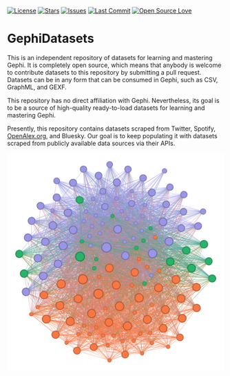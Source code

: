 [![License](https://img.shields.io/github/license/Ifeanyi55/GephiDatasets)](./LICENSE)
[![Stars](https://img.shields.io/github/stars/Ifeanyi55/GephiDatasets?style=social)](https://github.com/Ifeanyi55/GephiDatasets/stargazers)
[![Issues](https://img.shields.io/github/issues/Ifeanyi55/GephiDatasets)](https://github.com/Ifeanyi55/GephiDatasets/issues)
[![Last Commit](https://img.shields.io/github/last-commit/Ifeanyi55/GephiDatasets)](https://github.com/Ifeanyi55/GephiDatasets/commits/main)
[![Open Source Love](https://badges.frapsoft.com/os/v1/open-source.svg?v=103)](https://github.com/Ifeanyi55/GephiDatasets)

# GephiDatasets
This is an independent repository of datasets for learning and mastering Gephi. It is completely open source, which means that anybody is welcome to contribute datasets to this repository by submitting a pull request. 
Datasets can be in any form that can be consumed in Gephi, such as CSV, GraphML, and GEXF. 

This repository has no direct affiliation with Gephi. Nevertheless, its goal is to be a source of high-quality ready-to-load datasets for learning and mastering Gephi.

Presently, this repository contains datasets scraped from Twitter, Spotify, [OpenAlex.org](https://openalex.org/), and Bluesky. Our goal is to keep populating it with datasets scraped from publicly available data sources via their APIs.

![Gephi Graph](internet_kg.png)
